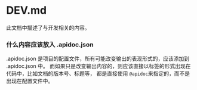 DEV.md
===

此文档中描述了与开发相关的内容。


### 什么内容应该放入 .apidoc.json

.apidoc.json 是项目的配置文件，所有可能改变输出的表现形式的，应该添加到 .apidoc.json 中。
而如果只是改变输出内容的，则应该直接以标签的形式出现在代码中，比如文档的版本号、标题等，
都是直接使用 `@apidoc`来指定的，而不是出现在配置文件中。
